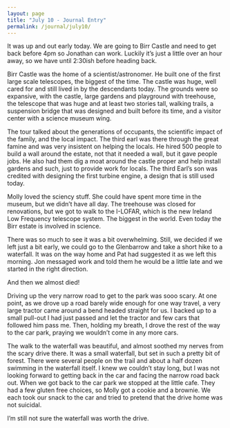 ```yaml
---
layout: page
title: "July 10 - Journal Entry"
permalink: /journal/july10/
---
```


It was up and out early today. We are going to Birr Castle and need to get back before 4pm so Jonathan can work. Luckily it’s just a little over an hour away, so we have until 2:30ish before heading back. 

Birr Castle was the home of a scientist/astronomer. He built one of the first large scale telescopes, the biggest of the time. The castle was huge, well cared for and still lived in by the descendants today. The grounds were so expansive, with the castle, large gardens and playground with treehouse, the telescope that was huge and at least two stories tall, walking trails, a suspension bridge that was designed and built before its time, and a visitor center with a science museum wing. 

The tour talked about the generations of occupants, the scientific impact of the family, and the local impact. The third earl was there through the great famine and was very insistent on helping the locals. He hired 500 people to build a wall around the estate, not that it needed a wall, but it gave people jobs. He also had them dig a moat around the castle proper and help install gardens and such, just to provide work for locals. The third Earl’s son was credited with designing the first turbine engine, a design that is still used today. 

Molly loved the sciency stuff. She could have spent more time in the museum, but we didn’t have all day. The treehouse was closed for renovations, but we got to walk to the I-LOFAR, which is the new Ireland Low Frequency telescope system. The biggest in the world. Even today the Birr estate is involved in science. 

There was so much to see it was a bit overwhelming. Still, we decided if we left just a bit early, we could go to the Glenbarrow and take a short hike to a waterfall. It was on the way home and Pat had suggested it as we left this morning. Jon messaged work and told them he would be a little late and we started in the right direction. 

And then we almost died! 

Driving up the very narrow road to get to the park was sooo scary. At one point, as we drove up a road barely wide enough for one way travel, a very large tractor came around a bend headed straight for us. I backed up to a small pull-out I had just passed and let the tractor and few cars that followed him pass me. Then, holding my breath, I drove the rest of the way to the car park, praying we wouldn’t come in any more cars. 

The walk to the waterfall was beautiful, and almost soothed my nerves from the scary drive there. It was a small waterfall, but set in such a pretty bit of forest. There were several people on the trail and about a half dozen swimming in the waterfall itself. I knew we couldn’t stay long, but I was not looking forward to getting back in the car and facing the narrow road back out. When we got back to the car park we stopped at the little cafe. They had a few gluten free choices, so Molly got a cookie and a brownie. We each took our snack to the car and tried to pretend that the drive home was not suicidal. 

I’m still not sure the waterfall was worth the drive.
